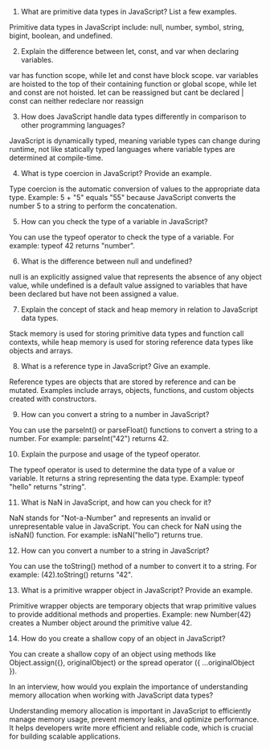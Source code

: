 1. What are primitive data types in JavaScript? List a few examples.

Primitive data types in JavaScript include: null, number, symbol, string, bigint, boolean, and undefined.

2. Explain the difference between let, const, and var when declaring variables.

var has function scope, while let and const have block scope. var variables are hoisted to the top of their containing function or global scope, while let and const are not hoisted.
let can be reassigned but cant be declared | const can neither redeclare nor reassign

3. How does JavaScript handle data types differently in comparison to other programming languages?

JavaScript is dynamically typed, meaning variable types can change during runtime, not like statically typed languages where variable types are determined at compile-time.

4. What is type coercion in JavaScript? Provide an example.

Type coercion is the automatic conversion of values to the appropriate data type. Example: 5 + "5" equals "55" because JavaScript converts the number 5 to a string to perform the concatenation.

5. How can you check the type of a variable in JavaScript?

You can use the typeof operator to check the type of a variable. For example: typeof 42 returns "number".

6. What is the difference between null and undefined?

null is an explicitly assigned value that represents the absence of any object value, while undefined is a default value assigned to variables that have been declared but have not been assigned a value.

7. Explain the concept of stack and heap memory in relation to JavaScript data types.

Stack memory is used for storing primitive data types and function call contexts, while heap memory is used for storing reference data types like objects and arrays.

8. What is a reference type in JavaScript? Give an example.

Reference types are objects that are stored by reference and can be mutated. Examples include arrays, objects, functions, and custom objects created with constructors.

9. How can you convert a string to a number in JavaScript?

You can use the parseInt() or parseFloat() functions to convert a string to a number. For example: parseInt("42") returns 42.

10. Explain the purpose and usage of the typeof operator.

The typeof operator is used to determine the data type of a value or variable. It returns a string representing the data type. Example: typeof "hello" returns "string".

11. What is NaN in JavaScript, and how can you check for it?

NaN stands for "Not-a-Number" and represents an invalid or unrepresentable value in JavaScript. You can check for NaN using the isNaN() function. For example: isNaN("hello") returns true.

12. How can you convert a number to a string in JavaScript?

You can use the toString() method of a number to convert it to a string. For example: (42).toString() returns "42".

13. What is a primitive wrapper object in JavaScript? Provide an example.

Primitive wrapper objects are temporary objects that wrap primitive values to provide additional methods and properties. Example: new Number(42) creates a Number object around the primitive value 42.

14. How do you create a shallow copy of an object in JavaScript?

You can create a shallow copy of an object using methods like Object.assign({}, originalObject) or the spread operator ({ ...originalObject }).

In an interview, how would you explain the importance of understanding memory allocation when working with JavaScript data types?

Understanding memory allocation is important in JavaScript to efficiently manage memory usage, prevent memory leaks, and optimize performance. It helps developers write more efficient and reliable code, which is crucial for building scalable applications.